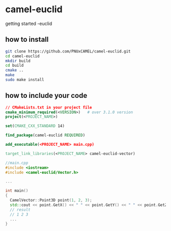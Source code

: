 # camel-euclid

getting started -euclid

## how to install
  
```bash
git clone https://github.com/PNUxCAMEL/camel-euclid.git
cd camel-euclid
mkdir build
cd build
cmake ..
make
sudo make install
```

## how to include your code

```cmake
// CMakeLists.txt in your project file
cmake_minimum_required(<VERSION>)   # over 3.1.0 version
project(<PROJECT_NAME>)

set(CMAKE_CXX_STANDARD 14)

find_package(camel-euclid REQUIRED)

add_executable(<PROJECT_NAME> main.cpp)

target_link_libraries(<PROJECT_NAME> camel-euclid-vector)
```

```cpp
//main.cpp
#include <iostream>
#include <camel-euclid/Vector.h>   

...

int main()
{
  CamelVector::Point3D point(1, 2, 3);
  std::cout << point.GetX() << " " << point.GetY() << " " << point.GetZ() << std::endl;
  // result
  // 1 2 3
  ...
}
```
